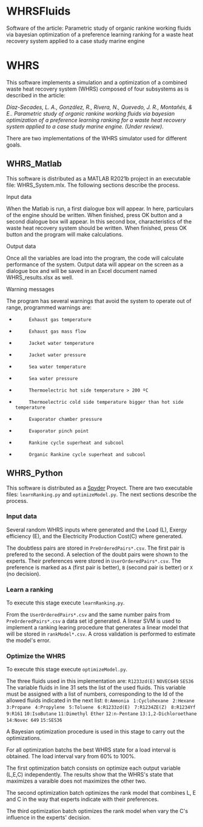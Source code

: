 # WHRSFluids
Software of the article: Parametric study of organic rankine working fluids via bayesian optimization of a preference learning ranking for a waste heat recovery system applied to a case study marine engine

# WHRS
This software implements a simulation and a optimization of a combined waste heat recovery system (WHRS) composed of four subsystems as is described in the article:</p>

_Díaz-Secades, L. A., González, R., Rivera, N., Quevedo, J. R., Montañés, & E.. Parametric study of organic rankine working fluids via bayesian optimization of a preference learning ranking for a waste heat recovery system applied to a case study marine engine. (Under review)._

There are two implementations of the WHRS simulator used for different goals.

## WHRS_Matlab
This software is distributed as a MATLAB R2021b project in an executable file: WHRS_System.mlx. The following sections describe the process.

Input data

When the Matlab is run, a first dialogue box will appear. In here, particulars of the engine should be written. When finished, press OK button and a second dialogue box will appear. In this second box, characteristics of the waste heat recovery system should be written. When finished, press OK button and the program will make calculations.

Output data

Once all the variables are load into the program, the code will calculate performance of the system. Output data will appear on the screen as a dialogue box and will be saved in an Excel document named WHRS_results.xlsx as well.

Warning messages

The program has several warnings that avoid the system to operate out of range, programmed warnings are:

-          Exhaust gas temperature

-          Exhaust gas mass flow

-          Jacket water temperature

-          Jacket water pressure

-          Sea water temperature

-          Sea water pressure

-          Thermoelectric hot side temperature > 200 ºC

-          Thermoelectric cold side temperature bigger than hot side temperature

-          Evaporator chamber pressure

-          Evaporator pinch point

-          Rankine cycle superheat and subcool

-          Organic Rankine cycle superheat and subcool


## WHRS_Python
This software is distributed as a [Spyder](https://www.spyder-ide.org/) Proyect.
There are two executable files: `learnRanking.py` and `optimizeModel.py`.
The next sections describe the process.

### Input data
Several random WHRS inputs where generated and the Load (L), Exergy efficiency (E), and the Electricity Production Cost(C) where generated.

The doubtless pairs are stored in `PreOrderedPairs*.csv`. The first pair is prefered to the second.
A selection of the doubt pairs were shown to the experts. Their preferences were stored in `UserOrderedPairs*.csv`. The preference is marked as `A` (first pair is better), `B` (second pair is better) or `X` (no decision).

### Learn a ranking
To execute this stage execute `learnRanking.py`.

From the `UserOrderedPairs*.csv` and the same number pairs from `PreOrderedPairs*.csv` a data set id generated.
A linear SVM is used to implement a ranking learing procedure that generates a linear model that will be stored in `rankModel*.csv`.
A cross validation is performed to estimate the model's error.

### Optimize the WHRS
To execute this stage execute `optimizeModel.py`.

The three fluids used in this implementation are: `R1233zd(E)` `NOVEC649` `SES36`
The variable fluids in line 31 sets the list of the used fluids. This variable must be assigned with a list of numbers, corresponding to the Id of the allowed fluids indicated in the next list:
 `0:Ammonia` 
` 1:Cyclohexane`
` 2:Hexane`
` 3:Propane`
` 4:Propylene`
` 5:Toluene`
` 6:R1233zd(E)`
` 7:R1234ZE(Z)`
` 8:R1234Yf`
` 9:R161`
`10:IsoButane`
`11:Dimethyl Ether`
`12:n-Pentane`
`13:1,2-Dichloroethane`
`14:Novec 649`
`15:SES36`


A Bayesian optimization procedure is used in this stage to carry out the optimizations.

For all optimization batchs the best WHRS state for a load interval is obtained. The load interval vary from 60% to 100%.

The first optimization batch consists on optimize each output variable (L,E,C) independently. The results show that the WHRS's state that maximizes a varaible does not maximizes the other two.

The second optimization batch optimizes the rank model that combines L, E and C in the way that experts indicate with their preferences.

The third optimization batch optimizes the rank model when vary the C's influence in the experts' decision.
